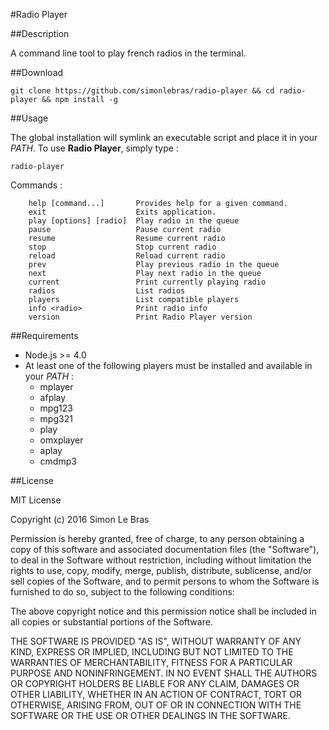 #Radio Player

##Description

A command line tool to play french radios in the terminal.

##Download

```
git clone https://github.com/simonlebras/radio-player && cd radio-player && npm install -g
```

##Usage

The global installation will symlink an executable script and place it in your *PATH*. To use **Radio Player**, simply type :

```
radio-player
```

Commands :

```
    help [command...]       Provides help for a given command.
    exit                    Exits application.
    play [options] [radio]  Play radio in the queue
    pause                   Pause current radio
    resume                  Resume current radio
    stop                    Stop current radio
    reload                  Reload current radio
    prev                    Play previous radio in the queue
    next                    Play next radio in the queue
    current                 Print currently playing radio
    radios                  List radios
    players                 List compatible players
    info <radio>            Print radio info
    version                 Print Radio Player version
```

##Requirements

* Node.js >= 4.0
* At least one of the following players must be installed and available in your *PATH* :
  * mplayer
  * afplay
  * mpg123
  * mpg321
  * play
  * omxplayer
  * aplay
  * cmdmp3

##License

MIT License

Copyright (c) 2016 Simon Le Bras

Permission is hereby granted, free of charge, to any person obtaining a copy
of this software and associated documentation files (the "Software"), to deal
in the Software without restriction, including without limitation the rights
to use, copy, modify, merge, publish, distribute, sublicense, and/or sell
copies of the Software, and to permit persons to whom the Software is
furnished to do so, subject to the following conditions:

The above copyright notice and this permission notice shall be included in all
copies or substantial portions of the Software.

THE SOFTWARE IS PROVIDED "AS IS", WITHOUT WARRANTY OF ANY KIND, EXPRESS OR
IMPLIED, INCLUDING BUT NOT LIMITED TO THE WARRANTIES OF MERCHANTABILITY,
FITNESS FOR A PARTICULAR PURPOSE AND NONINFRINGEMENT. IN NO EVENT SHALL THE
AUTHORS OR COPYRIGHT HOLDERS BE LIABLE FOR ANY CLAIM, DAMAGES OR OTHER
LIABILITY, WHETHER IN AN ACTION OF CONTRACT, TORT OR OTHERWISE, ARISING FROM,
OUT OF OR IN CONNECTION WITH THE SOFTWARE OR THE USE OR OTHER DEALINGS IN THE
SOFTWARE.
